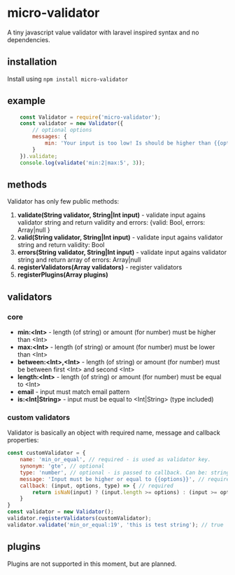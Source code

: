 # micro-validator
A tiny javascript value validator with laravel inspired syntax and no dependencies.

## installation
Install using ```npm install micro-validator```

## example

```javascript
    const Validator = require('micro-validator');
    const validator = new Validator({
        // optional options
        messages: {
            min: 'Your input is too low! Is should be higher than {{options}}'
        }
    }).validate;
    console.log(validate('min:2|max:5', 3));
```

## methods

Validator has only few public methods:

1. __validate(String validator, String|Int input)__ - validate input agains validator string and return validity and errors: {valid: Bool, errors: Array|null }
2. __valid(String validator, String|Int input)__ - validate input agains validator string and return validity: Bool
3. __errors(String validator, String|Int input)__ - validate input agains validator string and return array of errors: Array|null
4. __registerValidators(Array validators)__ - register validators
5. __registerPlugins(Array plugins)__

## validators

### core

* __min:\<Int>__ - length (of string) or amount (for number) must be higher than \<Int>
* __max:\<Int>__ - length (of string) or amount (for number) must be lower than \<Int>
* __between:\<Int>,\<Int>__ - length (of string) or amount (for number) must be between first \<Int> and second \<Int>
* __length:\<Int>__ - length (of string) or amount (for number) must be equal to \<Int>
* __email__ - input must match email pattern
* __is:\<Int|String>__ - input must be equal to \<Int|String> (type included)

### custom validators

Validator is basically an object with required name, message and callback properties:

```javascript
const customValidator = {
    name: 'min_or_equal', // required - is used as validator key.
    synonym: 'gte', // optional
    type: 'number', // optional - is passed to callback. Can be: string, number, range, array
    message: 'Input must be higher or equal to {{options}}', // required -- default error message with value injection. Possible dynamic values include options (including arrays), type, input
    callback: (input, options, type) => { // required
        return isNaN(input) ? (input.length >= options) : (input >= options);
    }
}
const validator = new Validator();
validator.registerValidators(customValidator);
validator.validate('min_or_equal:19', 'this is test string'); // true
```

## plugins

Plugins are not supported in this moment, but are planned.